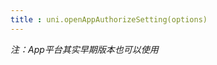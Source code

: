 ```yaml
---
title : uni.openAppAuthorizeSetting(options)
---
```


<!-- ## uni.openAppAuthorizeSetting(options) @openappauthorizesetting -->

<!-- UTSAPIJSON.openAppAuthorizeSetting.name -->

<!-- UTSAPIJSON.openAppAuthorizeSetting.description -->

<!-- UTSAPIJSON.openAppAuthorizeSetting.compatibility -->

_注：App平台其实早期版本也可以使用_

<!-- UTSAPIJSON.openAppAuthorizeSetting.param -->

<!-- UTSAPIJSON.openAppAuthorizeSetting.returnValue -->

<!-- UTSAPIJSON.openAppAuthorizeSetting.example -->

<!-- UTSAPIJSON.openAppAuthorizeSetting.tutorial -->

<!-- UTSAPIJSON.openAppAuthorizeSetting.example -->

<!-- UTSAPIJSON.general_type.name -->

<!-- UTSAPIJSON.general_type.param -->
